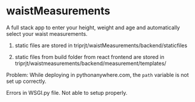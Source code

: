 # waistMeasurements
A full stack app to enter your height, weight and age and automatically select your waist measurements.

1. static files are stored in triprjt/waistMeasurements/backend/staticfiles

2. static files from build folder from react frontend are stored in triprjt/waistmeasurements/backend/measurement/templates/

Problem: While deploying in pythonanywhere.com, the `path` variable is not set up correctly. 

Errors in WSGI.py file. Not able to setup properly.




